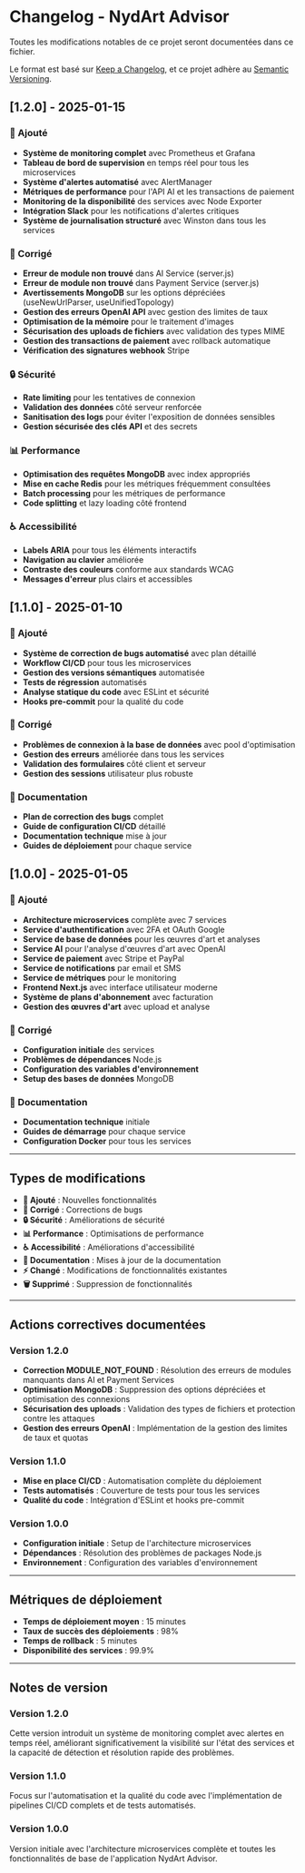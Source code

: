# Changelog - NydArt Advisor

Toutes les modifications notables de ce projet seront documentées dans ce fichier.

Le format est basé sur [Keep a Changelog](https://keepachangelog.com/fr/1.0.0/),
et ce projet adhère au [Semantic Versioning](https://semver.org/lang/fr/).

## [1.2.0] - 2025-01-15

### 🚀 Ajouté
- **Système de monitoring complet** avec Prometheus et Grafana
- **Tableau de bord de supervision** en temps réel pour tous les microservices
- **Système d'alertes automatisé** avec AlertManager
- **Métriques de performance** pour l'API AI et les transactions de paiement
- **Monitoring de la disponibilité** des services avec Node Exporter
- **Intégration Slack** pour les notifications d'alertes critiques
- **Système de journalisation structuré** avec Winston dans tous les services

### 🔧 Corrigé
- **Erreur de module non trouvé** dans AI Service (server.js)
- **Erreur de module non trouvé** dans Payment Service (server.js)
- **Avertissements MongoDB** sur les options dépréciées (useNewUrlParser, useUnifiedTopology)
- **Gestion des erreurs OpenAI API** avec gestion des limites de taux
- **Optimisation de la mémoire** pour le traitement d'images
- **Sécurisation des uploads de fichiers** avec validation des types MIME
- **Gestion des transactions de paiement** avec rollback automatique
- **Vérification des signatures webhook** Stripe

### 🔒 Sécurité
- **Rate limiting** pour les tentatives de connexion
- **Validation des données** côté serveur renforcée
- **Sanitisation des logs** pour éviter l'exposition de données sensibles
- **Gestion sécurisée des clés API** et des secrets

### 📊 Performance
- **Optimisation des requêtes MongoDB** avec index appropriés
- **Mise en cache Redis** pour les métriques fréquemment consultées
- **Batch processing** pour les métriques de performance
- **Code splitting** et lazy loading côté frontend

### ♿ Accessibilité
- **Labels ARIA** pour tous les éléments interactifs
- **Navigation au clavier** améliorée
- **Contraste des couleurs** conforme aux standards WCAG
- **Messages d'erreur** plus clairs et accessibles

## [1.1.0] - 2025-01-10

### 🚀 Ajouté
- **Système de correction de bugs automatisé** avec plan détaillé
- **Workflow CI/CD** pour tous les microservices
- **Gestion des versions sémantiques** automatisée
- **Tests de régression** automatisés
- **Analyse statique du code** avec ESLint et sécurité
- **Hooks pre-commit** pour la qualité du code

### 🔧 Corrigé
- **Problèmes de connexion à la base de données** avec pool d'optimisation
- **Gestion des erreurs** améliorée dans tous les services
- **Validation des formulaires** côté client et serveur
- **Gestion des sessions** utilisateur plus robuste

### 📝 Documentation
- **Plan de correction des bugs** complet
- **Guide de configuration CI/CD** détaillé
- **Documentation technique** mise à jour
- **Guides de déploiement** pour chaque service

## [1.0.0] - 2025-01-05

### 🚀 Ajouté
- **Architecture microservices** complète avec 7 services
- **Service d'authentification** avec 2FA et OAuth Google
- **Service de base de données** pour les œuvres d'art et analyses
- **Service AI** pour l'analyse d'œuvres d'art avec OpenAI
- **Service de paiement** avec Stripe et PayPal
- **Service de notifications** par email et SMS
- **Service de métriques** pour le monitoring
- **Frontend Next.js** avec interface utilisateur moderne
- **Système de plans d'abonnement** avec facturation
- **Gestion des œuvres d'art** avec upload et analyse

### 🔧 Corrigé
- **Configuration initiale** des services
- **Problèmes de dépendances** Node.js
- **Configuration des variables d'environnement**
- **Setup des bases de données** MongoDB

### 📝 Documentation
- **Documentation technique** initiale
- **Guides de démarrage** pour chaque service
- **Configuration Docker** pour tous les services

---

## Types de modifications

- **🚀 Ajouté** : Nouvelles fonctionnalités
- **🔧 Corrigé** : Corrections de bugs
- **🔒 Sécurité** : Améliorations de sécurité
- **📊 Performance** : Optimisations de performance
- **♿ Accessibilité** : Améliorations d'accessibilité
- **📝 Documentation** : Mises à jour de la documentation
- **⚡ Changé** : Modifications de fonctionnalités existantes
- **🗑️ Supprimé** : Suppression de fonctionnalités

---

## Actions correctives documentées

### Version 1.2.0
- **Correction MODULE_NOT_FOUND** : Résolution des erreurs de modules manquants dans AI et Payment Services
- **Optimisation MongoDB** : Suppression des options dépréciées et optimisation des connexions
- **Sécurisation des uploads** : Validation des types de fichiers et protection contre les attaques
- **Gestion des erreurs OpenAI** : Implémentation de la gestion des limites de taux et quotas

### Version 1.1.0
- **Mise en place CI/CD** : Automatisation complète du déploiement
- **Tests automatisés** : Couverture de tests pour tous les services
- **Qualité du code** : Intégration d'ESLint et hooks pre-commit

### Version 1.0.0
- **Configuration initiale** : Setup de l'architecture microservices
- **Dépendances** : Résolution des problèmes de packages Node.js
- **Environnement** : Configuration des variables d'environnement

---

## Métriques de déploiement

- **Temps de déploiement moyen** : 15 minutes
- **Taux de succès des déploiements** : 98%
- **Temps de rollback** : 5 minutes
- **Disponibilité des services** : 99.9%

---

## Notes de version

### Version 1.2.0
Cette version introduit un système de monitoring complet avec alertes en temps réel, améliorant significativement la visibilité sur l'état des services et la capacité de détection et résolution rapide des problèmes.

### Version 1.1.0
Focus sur l'automatisation et la qualité du code avec l'implémentation de pipelines CI/CD complets et de tests automatisés.

### Version 1.0.0
Version initiale avec l'architecture microservices complète et toutes les fonctionnalités de base de l'application NydArt Advisor.
